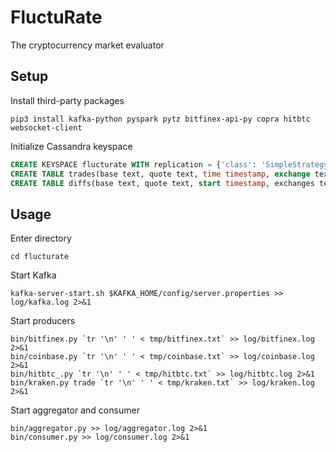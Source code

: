 # FluctuRate

The cryptocurrency market evaluator

## Setup
Install third-party packages
```shell
pip3 install kafka-python pyspark pytz bitfinex-api-py copra hitbtc websocket-client
```

Initialize Cassandra keyspace
```sql
CREATE KEYSPACE flucturate WITH replication = {'class': 'SimpleStrategy', 'replication_factor': 2};
CREATE TABLE trades(base text, quote text, time timestamp, exchange text, price double, quantity double, PRIMARY KEY ((base, quote), time, exchange));
CREATE TABLE diffs(base text, quote text, start timestamp, exchanges text, diff double, PRIMARY KEY ((base, quote), start, exchanges));
```

## Usage

Enter directory
```shell
cd flucturate
```

Start Kafka
```shell
kafka-server-start.sh $KAFKA_HOME/config/server.properties >> log/kafka.log 2>&1
```

Start producers
```shell
bin/bitfinex.py `tr '\n' ' ' < tmp/bitfinex.txt` >> log/bitfinex.log 2>&1
bin/coinbase.py `tr '\n' ' ' < tmp/coinbase.txt` >> log/coinbase.log 2>&1
bin/hitbtc_.py `tr '\n' ' ' < tmp/hitbtc.txt` >> log/hitbtc.log 2>&1
bin/kraken.py trade `tr '\n' ' ' < tmp/kraken.txt` >> log/kraken.log 2>&1
```

Start aggregator and consumer
```shell
bin/aggregator.py >> log/aggregator.log 2>&1
bin/consumer.py >> log/consumer.log 2>&1
```
